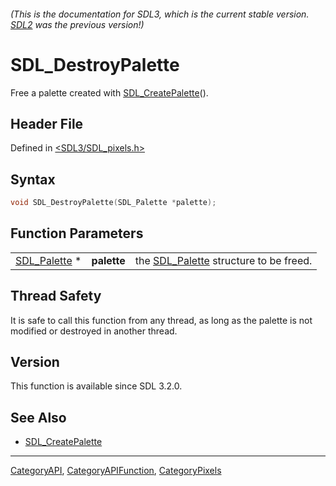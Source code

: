 ###### (This is the documentation for SDL3, which is the current stable version. [SDL2](https://wiki.libsdl.org/SDL2/) was the previous version!)
# SDL_DestroyPalette

Free a palette created with [SDL_CreatePalette](SDL_CreatePalette)().

## Header File

Defined in [<SDL3/SDL_pixels.h>](https://github.com/libsdl-org/SDL/blob/main/include/SDL3/SDL_pixels.h)

## Syntax

```c
void SDL_DestroyPalette(SDL_Palette *palette);
```

## Function Parameters

|                              |             |                                                       |
| ---------------------------- | ----------- | ----------------------------------------------------- |
| [SDL_Palette](SDL_Palette) * | **palette** | the [SDL_Palette](SDL_Palette) structure to be freed. |

## Thread Safety

It is safe to call this function from any thread, as long as the palette is
not modified or destroyed in another thread.

## Version

This function is available since SDL 3.2.0.

## See Also

- [SDL_CreatePalette](SDL_CreatePalette)

----
[CategoryAPI](CategoryAPI), [CategoryAPIFunction](CategoryAPIFunction), [CategoryPixels](CategoryPixels)


